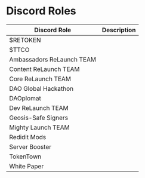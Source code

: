 # Discord Roles

| Discord Role            | Description                                 |
| ----------------------- | ------------------------------------------- |
|$RETOKEN                 |                                             |
|$TTCO                    |						                                  |
|Ambassadors ReLaunch TEAM|						                                  |
|Content ReLaunch TEAM    |					                                   	|
|Core ReLaunch TEAM       |						|
|DAO Global Hackathon     |						|
|DAOplomat                |						|
|Dev ReLaunch TEAM        |						|
|Geosis-Safe Signers      |						|
|Mighty Launch TEAM       |						|
|Redidit Mods             |						|
|Server Booster           |						|
|TokenTown                |						|
|White Paper              |						|
